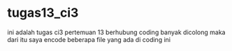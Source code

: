# tugas13_ci3
ini adalah tugas ci3 pertemuan 13
berhubung coding banyak dicolong maka dari itu saya encode beberapa file yang ada di coding ini
